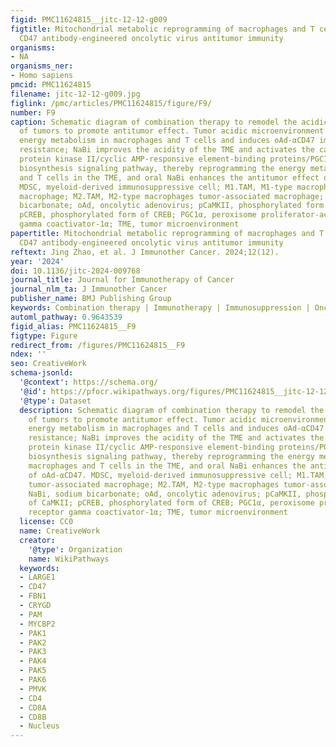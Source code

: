 ```yaml
---
figid: PMC11624815__jitc-12-12-g009
figtitle: Mitochondrial metabolic reprogramming of macrophages and T cells enhances
  CD47 antibody-engineered oncolytic virus antitumor immunity
organisms:
- NA
organisms_ner:
- Homo sapiens
pmcid: PMC11624815
filename: jitc-12-12-g009.jpg
figlink: /pmc/articles/PMC11624815/figure/F9/
number: F9
caption: Schematic diagram of combination therapy to remodel the acidic microenvironment
  of tumors to promote antitumor effect. Tumor acidic microenvironment impairs mitochondrial
  energy metabolism in macrophages and T cells and induces oAd-αCD47 immunotherapeutic
  resistance; NaBi improves the acidity of the TME and activates the calmodulin-dependent
  protein kinase II/cyclic AMP-responsive element-binding proteins/PGC1α mitochondrial
  biosynthesis signaling pathway, thereby reprogramming the energy metabolism of macrophages
  and T cells in the TME, and oral NaBi enhances the antitumor effect of oAd-αCD47.
  MDSC, myeloid-derived immunosuppressive cell; M1.TAM, M1-type macrophages tumor-associated
  macrophage; M2.TAM, M2-type macrophages tumor-associated macrophage; NaBi, sodium
  bicarbonate; oAd, oncolytic adenovirus; pCaMKII, phosphorylated form of CaMKII;
  pCREB, phosphorylated form of CREB; PGC1α, peroxisome proliferator-activated receptor
  gamma coactivator-1α; TME, tumor microenvironment
papertitle: Mitochondrial metabolic reprogramming of macrophages and T cells enhances
  CD47 antibody-engineered oncolytic virus antitumor immunity
reftext: Jing Zhao, et al. J Immunother Cancer. 2024;12(12).
year: '2024'
doi: 10.1136/jitc-2024-009768
journal_title: Journal for Immunotherapy of Cancer
journal_nlm_ta: J Immunother Cancer
publisher_name: BMJ Publishing Group
keywords: Combination therapy | Immunotherapy | Immunosuppression | Oncolytic virus
automl_pathway: 0.9643539
figid_alias: PMC11624815__F9
figtype: Figure
redirect_from: /figures/PMC11624815__F9
ndex: ''
seo: CreativeWork
schema-jsonld:
  '@context': https://schema.org/
  '@id': https://pfocr.wikipathways.org/figures/PMC11624815__jitc-12-12-g009.html
  '@type': Dataset
  description: Schematic diagram of combination therapy to remodel the acidic microenvironment
    of tumors to promote antitumor effect. Tumor acidic microenvironment impairs mitochondrial
    energy metabolism in macrophages and T cells and induces oAd-αCD47 immunotherapeutic
    resistance; NaBi improves the acidity of the TME and activates the calmodulin-dependent
    protein kinase II/cyclic AMP-responsive element-binding proteins/PGC1α mitochondrial
    biosynthesis signaling pathway, thereby reprogramming the energy metabolism of
    macrophages and T cells in the TME, and oral NaBi enhances the antitumor effect
    of oAd-αCD47. MDSC, myeloid-derived immunosuppressive cell; M1.TAM, M1-type macrophages
    tumor-associated macrophage; M2.TAM, M2-type macrophages tumor-associated macrophage;
    NaBi, sodium bicarbonate; oAd, oncolytic adenovirus; pCaMKII, phosphorylated form
    of CaMKII; pCREB, phosphorylated form of CREB; PGC1α, peroxisome proliferator-activated
    receptor gamma coactivator-1α; TME, tumor microenvironment
  license: CC0
  name: CreativeWork
  creator:
    '@type': Organization
    name: WikiPathways
  keywords:
  - LARGE1
  - CD47
  - FBN1
  - CRYGD
  - PAM
  - MYCBP2
  - PAK1
  - PAK2
  - PAK3
  - PAK4
  - PAK5
  - PAK6
  - PMVK
  - CD4
  - CD8A
  - CD8B
  - Nucleus
---
```

